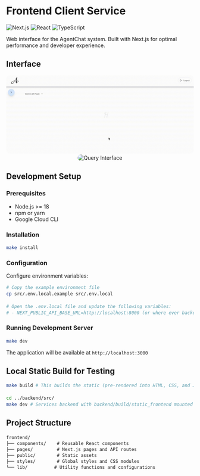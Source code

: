 # Frontend Client Service

![Next.js](https://img.shields.io/badge/next.js-14.0.0+-success.svg)
![React](https://img.shields.io/badge/react-18.0.0+-blue.svg)
![TypeScript](https://img.shields.io/badge/typescript-5.0.0+-3178C6.svg)

Web interface for the AgentChat system. Built with Next.js for optimal performance and developer experience.

## Interface

<div align="center">
  <img src="../../docs/interface.gif" alt="Interface Greeting" style="border-radius: 10px; max-width: 100%;">
</div>

<div align="center">
  <img src="../../docs/query-interface.gif" alt="Query Interface" style="border-radius: 10px; max-width: 100%;">
</div>

## Development Setup

### Prerequisites

- Node.js >= 18
- npm or yarn
- Google Cloud CLI

### Installation

```bash
make install
```

### Configuration

Configure environment variables:

```bash
# Copy the example environment file
cp src/.env.local.example src/.env.local

# Open the .env.local file and update the following variables:
# - NEXT_PUBLIC_API_BASE_URL=http://localhost:8000 (or where ever backend service is hosted)
```

### Running Development Server

```bash
make dev
```

The application will be available at `http://localhost:3000`

## Local Static Build for Testing

```bash
make build # This builds the static (pre-rendered into HTML, CSS, and JavaScript files) frontend into "out" and copies it over to the backend backend/build/static_frontend

cd ../backend/src/
make dev # Services backend with backend/build/static_frontend mounted
```

## Project Structure

```
frontend/
├── components/    # Reusable React components
├── pages/         # Next.js pages and API routes
├── public/        # Static assets
├── styles/        # Global styles and CSS modules
└── lib/          # Utility functions and configurations
```
